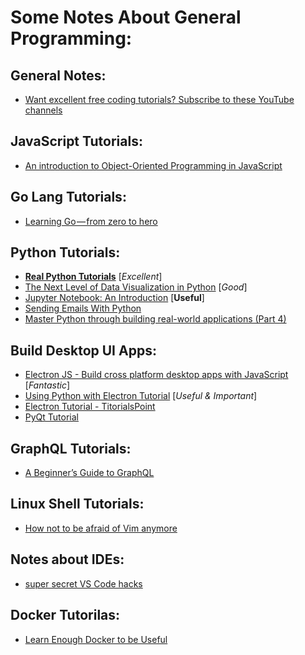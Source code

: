 # Some Notes About General Programming:

## General Notes:
- [Want excellent free coding tutorials? Subscribe to these YouTube channels](https://medium.freecodecamp.org/want-amazing-free-coding-tutorials-subscribe-to-these-youtube-channels-b91f154db543)

## JavaScript Tutorials:
- [An introduction to Object-Oriented Programming in JavaScript](https://medium.freecodecamp.org/an-introduction-to-object-oriented-programming-in-javascript-8900124e316a)

## Go Lang Tutorials:
- [Learning Go — from zero to hero](https://medium.freecodecamp.org/learning-go-from-zero-to-hero-d2a3223b3d86)

## Python Tutorials:
- [**Real Python Tutorials**](https://realpython.com/) [_Excellent_]
- [The Next Level of Data Visualization in Python](https://towardsdatascience.com/the-next-level-of-data-visualization-in-python-dd6e99039d5e) [_Good_]
- [Jupyter Notebook: An Introduction](https://realpython.com/jupyter-notebook-introduction/) [**Useful**]
- [Sending Emails With Python](https://realpython.com/python-send-email/)
- [Master Python through building real-world applications (Part 4)](https://towardsdatascience.com/master-python-through-building-real-world-applications-part-4-7a72ae77e741)

## Build Desktop UI Apps:
- [Electron JS - Build cross platform desktop apps with JavaScript](https://electronjs.org/) [_Fantastic_]
- [Using Python with Electron Tutorial](https://www.techiediaries.com/python-electron-tutorial/) [_Useful & Important_]
- [Electron Tutorial - TitorialsPoint](https://www.tutorialspoint.com/electron/index.htm)
- [PyQt Tutorial](https://www.tutorialspoint.com/pyqt/index.htm)

## GraphQL Tutorials:
- [A Beginner’s Guide to GraphQL](https://medium.freecodecamp.org/a-beginners-guide-to-graphql-86f849ce1bec)

## Linux Shell Tutorials: 
- [How not to be afraid of Vim anymore](https://medium.freecodecamp.org/how-not-to-be-afraid-of-vim-anymore-ec0b7264b0ae)

## Notes about IDEs:
- [super secret VS Code hacks](https://medium.freecodecamp.org/here-are-some-super-secret-vs-code-hacks-to-boost-your-productivity-20d30197ac76)

## Docker Tutorilas:
- [Learn Enough Docker to be Useful](https://towardsdatascience.com/learn-enough-docker-to-be-useful-b7ba70caeb4b)
